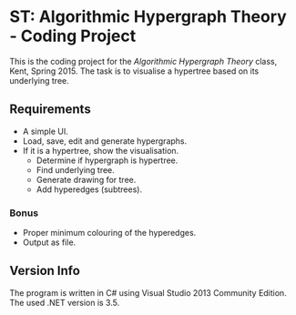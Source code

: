 # ST: Algorithmic Hypergraph Theory - Coding Project #

This is the coding project for the *Algorithmic Hypergraph Theory* class, Kent, Spring 2015. 
The task is to visualise a hypertree based on its underlying tree.

## Requirements ##

- A simple UI.
- Load, save, edit and generate hypergraphs.
- If it is a hypertree, show the visualisation.
    - Determine if hypergraph is hypertree.
    - Find underlying tree.
    - Generate drawing for tree.
    - Add hyperedges (subtrees).

### Bonus ###

- Proper minimum colouring of the hyperedges.
- Output as file.

## Version Info ##

The program is written in C# using Visual Studio 2013 Community Edition.
The used .NET version is 3.5.